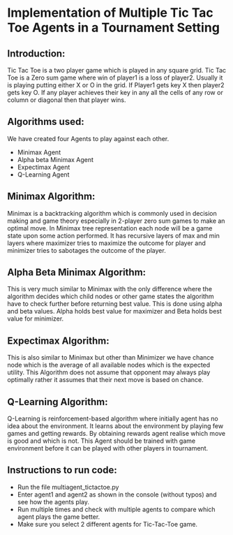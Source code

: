 # Implementation of Multiple Tic Tac Toe Agents in a Tournament Setting
## Introduction:
Tic Tac Toe is a two player game which is played in any square grid. Tic Tac Toe is a Zero sum game where win of player1 is a loss of player2. Usually it is playing putting either X or O in the grid. If Player1 gets key X then player2 gets key O. If any player achieves their key in any all the cells of any row or column or diagonal then that player wins.

## Algorithms used:
We have created four Agents to play against each other.
*	Minimax Agent
*	Alpha beta Minimax Agent
*	Expectimax Agent
*	Q-Learning Agent

## Minimax Algorithm:
Minimax is a backtracking algorithm which is commonly used in decision making and game theory especially in 2-player zero sum games to make an optimal move. In Minimax tree representation each node will be a game state upon some action performed. It has recursive layers of max and min layers where maximizer tries to maximize the outcome for player and minimizer tries to sabotages the outcome of the player.

## Alpha Beta Minimax Algorithm:
This is very much similar to Minimax with the only difference where the algorithm decides which child nodes or other game states the algorithm have to check further before returning best value. This is done using alpha and beta values. Alpha holds best value for maximizer and Beta holds best value for minimizer.

## Expectimax Algorithm:
This is also similar to Minimax but other than Minimizer we have chance node which is the average of all available nodes which is the expected utility. This Algorithm does not assume that opponent may always play optimally rather it assumes that their next move is based on chance.

## Q-Learning Algorithm:
Q-Learning is reinforcement-based algorithm where initially agent has no idea about the environment. It learns about the environment by playing few games and getting rewards. By obtaining rewards agent realise which move is good and which is not. This Agent should be trained with game environment before it can be played with other players in tournament.

## Instructions to run code:
*	Run the file multiagent_tictactoe.py 
*	Enter agent1 and agent2 as shown in the console (without typos) and see how the agents play. 
*	Run multiple times and check with multiple agents to compare which agent plays the game better.
*	Make sure you select 2 different agents for Tic-Tac-Toe game.
